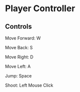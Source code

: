 # Player Controller

## Controls 

Move Forward: W

Move Back: S

Move Right: D

Move Left: A

Jump: Space

Shoot: Left Mouse Click